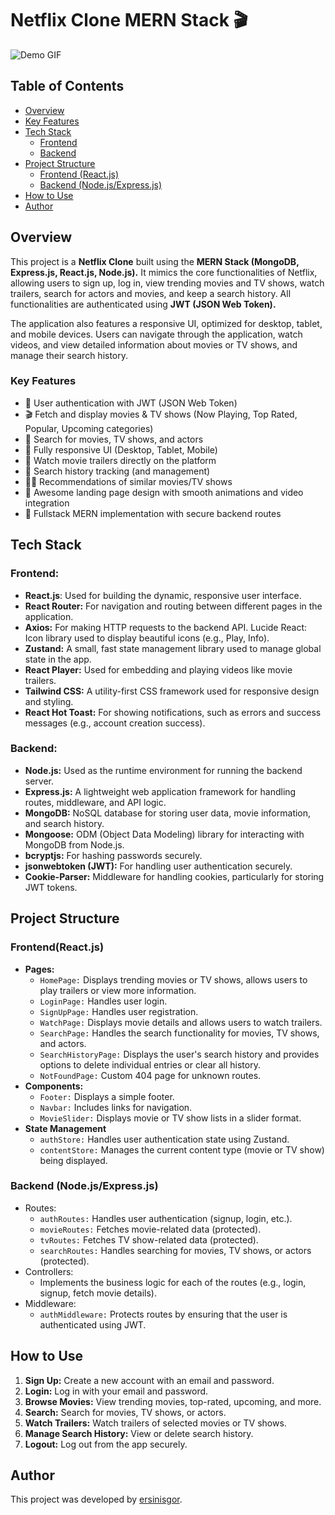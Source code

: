 # Netflix Clone MERN Stack 🎬

![Demo GIF](https://github.com/ersinisgor/netflix_clone_MERN/blob/main/frontend/public/project_presentation.gif)

## Table of Contents

- [Overview](#overview)
- [Key Features](#key-features)
- [Tech Stack](#tech-stack)
  - [Frontend](#frontend)
  - [Backend](#backend)
- [Project Structure](#project-structure)
  - [Frontend (React.js)](#frontendreactjs)
  - [Backend (Node.js/Express.js)](#backend-nodejsexpressjs)
- [How to Use](#how-to-use)
- [Author](#author)

## Overview

This project is a **Netflix Clone** built using the **MERN Stack (MongoDB, Express.js, React.js, Node.js).** It mimics the core functionalities of Netflix, allowing users to sign up, log in, view trending movies and TV shows, watch trailers, search for actors and movies, and keep a search history. All functionalities are authenticated using **JWT (JSON Web Token).**

The application also features a responsive UI, optimized for desktop, tablet, and mobile devices. Users can navigate through the application, watch videos, and view detailed information about movies or TV shows, and manage their search history.

### Key Features

- 🔐 User authentication with JWT (JSON Web Token)
- 🎬 Fetch and display movies & TV shows (Now Playing, Top Rated, Popular, Upcoming categories)
- 🔎 Search for movies, TV shows, and actors
- 📱 Fully responsive UI (Desktop, Tablet, Mobile)
- 🎥 Watch movie trailers directly on the platform
- 📜 Search history tracking (and management)
- 🐱‍👤 Recommendations of similar movies/TV shows
- 💙 Awesome landing page design with smooth animations and video integration
- 💾 Fullstack MERN implementation with secure backend routes

## Tech Stack

### Frontend:

- **React.js**: Used for building the dynamic, responsive user interface.
- **React Router:** For navigation and routing between different pages in the application.
- **Axios:** For making HTTP requests to the backend API.
  Lucide React: Icon library used to display beautiful icons (e.g., Play, Info).
- **Zustand:** A small, fast state management library used to manage global state in the app.
- **React Player:** Used for embedding and playing videos like movie trailers.
- **Tailwind CSS:** A utility-first CSS framework used for responsive design and styling.
- **React Hot Toast:** For showing notifications, such as errors and success messages (e.g., account creation success).

### Backend:

- **Node.js:** Used as the runtime environment for running the backend server.
- **Express.js:** A lightweight web application framework for handling routes, middleware, and API logic.
- **MongoDB:** NoSQL database for storing user data, movie information, and search history.
- **Mongoose:** ODM (Object Data Modeling) library for interacting with MongoDB from Node.js.
- **bcryptjs:** For hashing passwords securely.
- **jsonwebtoken (JWT):** For handling user authentication securely.
- **Cookie-Parser:** Middleware for handling cookies, particularly for storing JWT tokens.

## Project Structure

### Frontend(React.js)

- **Pages:**
  - `HomePage:` Displays trending movies or TV shows, allows users to play trailers or view more information.
  - `LoginPage:` Handles user login.
  - `SignUpPage:` Handles user registration.
  - `WatchPage:` Displays movie details and allows users to watch trailers.
  - `SearchPage:` Handles the search functionality for movies, TV shows, and actors.
  - `SearchHistoryPage:` Displays the user's search history and provides options to delete individual entries or clear all history.
  - `NotFoundPage:` Custom 404 page for unknown routes.
- **Components:**
  - `Footer:` Displays a simple footer.
  - `Navbar:` Includes links for navigation.
  - `MovieSlider:` Displays movie or TV show lists in a slider format.
- **State Management**
  - `authStore:` Handles user authentication state using Zustand.
  - `contentStore:` Manages the current content type (movie or TV show) being displayed.

### Backend (Node.js/Express.js)

- Routes:
  - `authRoutes:` Handles user authentication (signup, login, etc.).
  - `movieRoutes:` Fetches movie-related data (protected).
  - `tvRoutes:` Fetches TV show-related data (protected).
  - `searchRoutes:` Handles searching for movies, TV shows, or actors (protected).
- Controllers:
  - Implements the business logic for each of the routes (e.g., login, signup, fetch movie details).
- Middleware:
  - `authMiddleware:` Protects routes by ensuring that the user is authenticated using JWT.

## How to Use

1. **Sign Up:** Create a new account with an email and password.
2. **Login:** Log in with your email and password.
3. **Browse Movies:** View trending movies, top-rated, upcoming, and more.
4. **Search:** Search for movies, TV shows, or actors.
5. **Watch Trailers:** Watch trailers of selected movies or TV shows.
6. **Manage Search History:** View or delete search history.
7. **Logout:** Log out from the app securely.

## Author

This project was developed by [ersinisgor](https://ersinisgor.netlify.app/).
